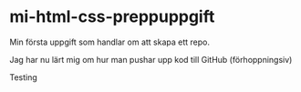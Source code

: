 # mi-html-css-preppuppgift
Min första uppgift som handlar om att skapa ett repo.

Jag har nu lärt mig om hur man pushar upp kod till GitHub (förhoppningsiv)

Testing